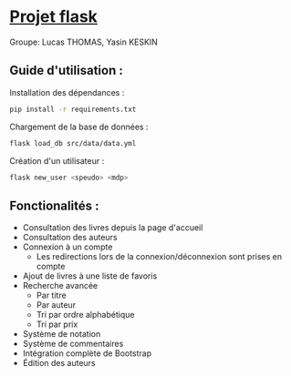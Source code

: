 # [Projet flask](https://github.com/LucasTHOMAS18/Projet-Flask)
Groupe: Lucas THOMAS, Yasin KESKIN

## Guide d'utilisation :
Installation des dépendances :
```bash
pip install -r requirements.txt 
```

Chargement de la base de données :
```bash
flask load_db src/data/data.yml
```

Création d'un utilisateur :
```bash
flask new_user <speudo> <mdp>
```

## Fonctionalités :
* Consultation des livres depuis la page d'accueil
* Consultation des auteurs
* Connexion à un compte
  * Les redirections lors de la connexion/déconnexion sont prises en compte
* Ajout de livres à une liste de favoris
* Recherche avancée
  * Par titre
  * Par auteur
  * Tri par ordre alphabétique
  * Tri par prix
* Système de notation
* Système de commentaires
* Intégration complète de Bootstrap
* Édition des auteurs
